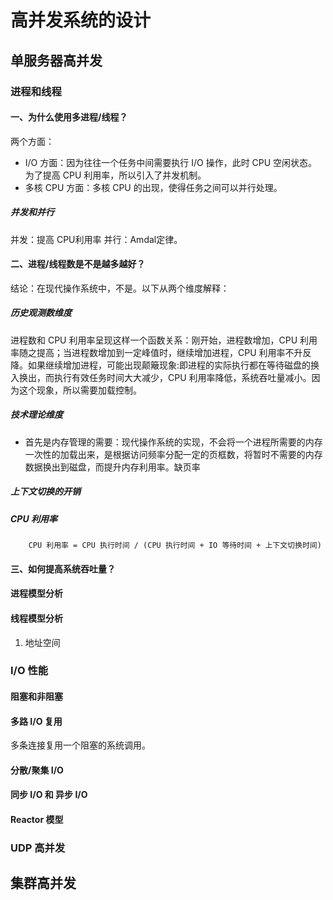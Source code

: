 # 高并发系统的设计


## 单服务器高并发

### 进程和线程

#### 一、为什么使用多进程/线程？
两个方面：
+ I/O 方面：因为往往一个任务中间需要执行 I/O 操作，此时 CPU 空闲状态。为了提高 CPU 利用率，所以引入了并发机制。
+ 多核 CPU 方面：多核 CPU 的出现，使得任务之间可以并行处理。

##### 并发和并行
并发：提高 CPU利用率
并行：Amdal定律。

#### 二、进程/线程数是不是越多越好？
结论：在现代操作系统中，不是。以下从两个维度解释：
 
##### 历史观测数维度
进程数和 CPU 利用率呈现这样一个函数关系：刚开始，进程数增加，CPU 利用率随之提高；当进程数增加到一定峰值时，继续增加进程，CPU 利用率不升反降。如果继续增加进程，可能出现颠簸现象:即进程的实际执行都在等待磁盘的换入换出，而执行有效任务时间大大减少，CPU 利用率降低，系统吞吐量减小。因为这个现象，所以需要加载控制。

##### 技术理论维度
+ 首先是内存管理的需要：现代操作系统的实现，不会将一个进程所需要的内存一次性的加载出来，是根据访问频率分配一定的页框数，将暂时不需要的内存数据换出到磁盘，而提升内存利用率。缺页率

##### 上下文切换的开销

##### CPU 利用率
```
    CPU 利用率 = CPU 执行时间 / (CPU 执行时间 + IO 等待时间 + 上下文切换时间)
```

#### 三、如何提高系统吞吐量？

#### 进程模型分析

#### 线程模型分析
1. 地址空间

### I/O 性能

#### 阻塞和非阻塞

#### 多路 I/O 复用
多条连接复用一个阻塞的系统调用。

#### 分散/聚集 I/O

#### 同步 I/O 和 异步 I/O

#### Reactor 模型


### UDP 高并发

## 集群高并发
